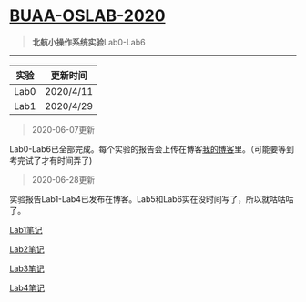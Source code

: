 # [ BUAA-OSLAB-2020](https://github.com/gitccl/BUAA-OSLAB-2020)

>  **北航小操作系统实验**Lab0-Lab6

------



| 实验 | 更新时间  |
| :--: | :-------: |
| Lab0 | 2020/4/11 |
| Lab1 | 2020/4/29 |  
    

> 2020-06-07更新

Lab0-Lab6已全部完成。每个实验的报告会上传在博客[我的博客](https://akwing.cn)里。（可能要等到考完试了才有时间弄了)  


   

> 2020-06-28更新

实验报告Lab1-Lab4已发布在博客。Lab5和Lab6实在没时间写了，所以就咕咕咕了。  



[Lab1笔记](https://akwing.cn/archives/131/)

[Lab2笔记](https://akwing.cn/archives/132/)

[Lab3笔记](https://akwing.cn/archives/134/)

[Lab4笔记](https://akwing.cn/archives/140/)
 
